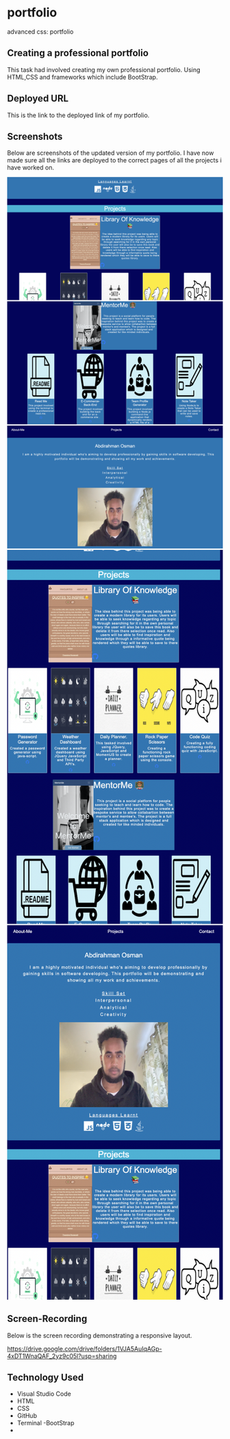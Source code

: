 # portfolio

advanced css: portfolio

## Creating a professional portfolio

This task had involved creating my own professional portfolio. Using HTML,CSS and frameworks which include BootStrap.

## Deployed URL

This is the link to the deployed link of my portfolio.

## Screenshots

Below are screenshots of the updated version of my portfolio.
I have now made sure all the links are deployed to the correct pages of all the projects i have worked on.

![screenshot-1](/assets/images/Screenshot%202022-07-29%20at%2010.28.33.png)
![screenshot-2](/assets/images/Screenshot%202022-07-29%20at%2010.28.40.png)
![screenshot-3](/assets/images/Screenshot%202022-07-29%20at%2010.28.23.png)
![screenshot-4](./assets/images/Screenshot%202022-07-29%20at%2010.31.00.png)
![screenshot-4](./assets/images/Screenshot%202022-07-29%20at%2010.31.04.png)

## Screen-Recording

Below is the screen recording demonstrating a responsive layout.

https://drive.google.com/drive/folders/1VJA5AuIqAGp-4xDT1WnaQAF_2yz9c05l?usp=sharing

## Technology Used

- Visual Studio Code
- HTML
- CSS
- GitHub
- Terminal
-BootStrap
-
